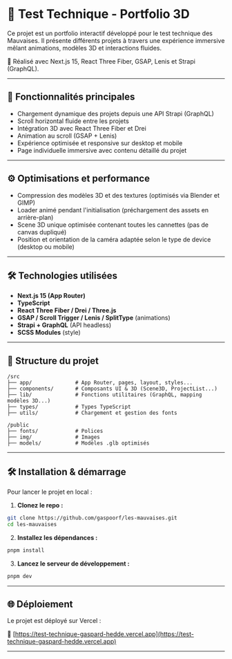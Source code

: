 # 🚀 Test Technique - Portfolio 3D

Ce projet est un portfolio interactif développé pour le test technique des Mauvaises. Il présente différents projets à travers une expérience immersive mêlant animations, modèles 3D et interactions fluides.

🎯 Réalisé avec Next.js 15, React Three Fiber, GSAP, Lenis et Strapi (GraphQL).

---

## 🎨 Fonctionnalités principales

- Chargement dynamique des projets depuis une API Strapi (GraphQL)
- Scroll horizontal fluide entre les projets
- Intégration 3D avec React Three Fiber et Drei
- Animation au scroll (GSAP + Lenis)
- Expérience optimisée et responsive sur desktop et mobile
- Page individuelle immersive avec contenu détaillé du projet

---

## ⚙️ Optimisations et performance

- Compression des modèles 3D et des textures (optimisés via Blender et GIMP)
- Loader animé pendant l'initialisation (préchargement des assets en arrière-plan)
- Scene 3D unique optimisée contenant toutes les cannettes (pas de canvas dupliqué)
- Position et orientation de la caméra adaptée selon le type de device (desktop ou mobile) 

---

## 🛠️ Technologies utilisées

- **Next.js 15 (App Router)**  
- **TypeScript**
- **React Three Fiber / Drei / Three.js**
- **GSAP / Scroll Trigger / Lenis / SplitType** (animations)
- **Strapi + GraphQL** (API headless)
- **SCSS Modules** (style)

---

## 📁 Structure du projet

```
/src
├── app/              # App Router, pages, layout, styles...
├── components/       # Composants UI & 3D (Scene3D, ProjectList...)
├── lib/              # Fonctions utilitaires (GraphQL, mapping modèles 3D...)
├── types/            # Types TypeScript
├── utils/            # Chargement et gestion des fonts

/public
├── fonts/            # Polices
├── img/              # Images
├── models/           # Modèles .glb optimisés
```

---

## 🛠️ Installation & démarrage

Pour lancer le projet en local :

1. **Clonez le repo :**

```bash
git clone https://github.com/gaspoorf/les-mauvaises.git
cd les-mauvaises
```

2. **Installez les dépendances :**

```bash
pnpm install
```

3. **Lancez le serveur de développement :**

```bash
pnpm dev
```

---

## 🌐 Déploiement

Le projet est déployé sur Vercel :

🔗 [https://test-technique-gaspard-hedde.vercel.app](https://test-technique-gaspard-hedde.vercel.app)

---
